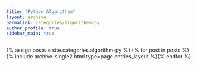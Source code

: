 ```yaml
---
title: "Python Algorithem"
layout: archive
permalink: categories/algorithem-py
author_profile: true
sidebar_main: true
---
```


{% assign posts = site.categories.algorithm-py %}
{% for post in posts %} {% include archive-single2.html type=page.entries_layout %}{% endfor %}